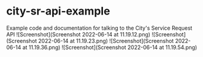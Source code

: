 # city-sr-api-example
Example code and documentation for talking to the City's Service Request API
![Screenshot](Screenshot 2022-06-14 at 11.19.12.png)
![Screenshot](Screenshot 2022-06-14 at 11.19.23.png)
![Screenshot](Screenshot 2022-06-14 at 11.19.36.png)
![Screenshot](Screenshot 2022-06-14 at 11.19.54.png)